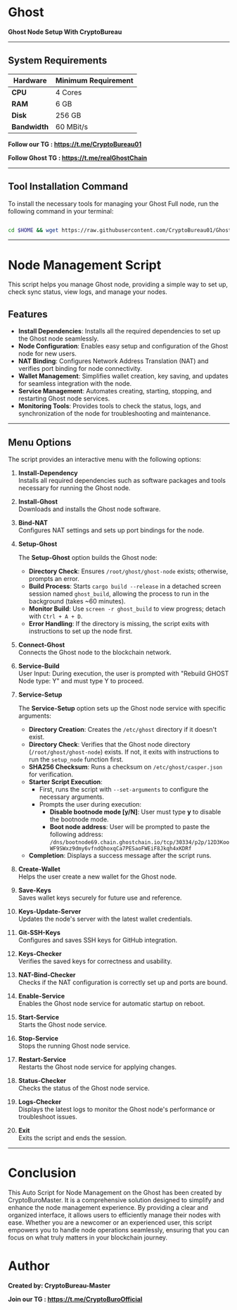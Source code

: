 # Ghost
**Ghost Node Setup With CryptoBureau**

______________________________________________________________________________________________________________________________

## System Requirements

| **Hardware** | **Minimum Requirement** |
|--------------|-------------------------|
| **CPU**      | 4 Cores                 |
| **RAM**      | 6 GB                    |
| **Disk**     | 256 GB                  |
| **Bandwidth**| 60 MBit/s               |



**Follow our TG : https://t.me/CryptoBureau01**

**Follow Ghost TG : https://t.me/realGhostChain**

______________________________________________________________________________________________________________________________

## Tool Installation Command

To install the necessary tools for managing your Ghost Full node, run the following command in your terminal:


```bash

cd $HOME && wget https://raw.githubusercontent.com/CryptoBureau01/Ghost/main/ghost.sh && chmod +x ghost.sh && ./ghost.sh
```


______________________________________________________________________________________________________________________________

# Node Management Script

This script helps you manage Ghost node, providing a simple way to set up, check sync status, view logs, and manage your nodes.

## Features
- **Install Dependencies**: Installs all the required dependencies to set up the Ghost node seamlessly.
- **Node Configuration**: Enables easy setup and configuration of the Ghost node for new users.
- **NAT Binding**: Configures Network Address Translation (NAT) and verifies port binding for node connectivity.
- **Wallet Management**: Simplifies wallet creation, key saving, and updates for seamless integration with the node.
- **Service Management**: Automates creating, starting, stopping, and restarting Ghost node services.
- **Monitoring Tools**: Provides tools to check the status, logs, and synchronization of the node for troubleshooting and maintenance.

---

## Menu Options
The script provides an interactive menu with the following options:

1. **Install-Dependency**  
   Installs all required dependencies such as software packages and tools necessary for running the Ghost node.

2. **Install-Ghost**  
   Downloads and installs the Ghost node software.

3. **Bind-NAT**  
   Configures NAT settings and sets up port bindings for the node.

4. **Setup-Ghost**  
  
   The **Setup-Ghost** option builds the Ghost node:

   - **Directory Check**: Ensures `/root/ghost/ghost-node` exists; otherwise, prompts an error.  
   - **Build Process**: Starts `cargo build --release` in a detached screen session named `ghost_build`, allowing the process to run in the background (takes ~60 minutes).  
   - **Monitor Build**: Use `screen -r ghost_build` to view progress; detach with `Ctrl + A + D`.  
   - **Error Handling**: If the directory is missing, the script exits with instructions to set up the node first.

5. **Connect-Ghost**  
   Connects the Ghost node to the blockchain network.

6. **Service-Build**  
   User Input: During execution, the user is prompted with "Rebuild GHOST Node type: Y" and must type Y to proceed.

7. **Service-Setup**  
 
   The **Service-Setup** option sets up the Ghost node service with specific arguments:

   - **Directory Creation**: Creates the `/etc/ghost` directory if it doesn't exist.  
   - **Directory Check**: Verifies that the Ghost node directory (`/root/ghost/ghost-node`) exists. If not, it exits with instructions to run the `setup_node` function first.  
   - **SHA256 Checksum**: Runs a checksum on `/etc/ghost/casper.json` for verification.  
   - **Starter Script Execution**: 
     - First, runs the script with `--set-arguments` to configure the necessary arguments.
     - Prompts the user during execution:  
       - **Disable bootnode mode [y/N]**: User must type **y** to disable the bootnode mode.  
       - **Boot node address**: User will be prompted to paste the following address:  
      ```/dns/bootnode69.chain.ghostchain.io/tcp/30334/p2p/12D3KooWF9SWxz9dmy6vfndQhoxqCa7PESaoFWEiF8Jkqh4xKDRf``` 
   - **Completion**: Displays a success message after the script runs.
   
8. **Create-Wallet**  
   Helps the user create a new wallet for the Ghost node.

9. **Save-Keys**  
   Saves wallet keys securely for future use and reference.

10. **Keys-Update-Server**  
    Updates the node's server with the latest wallet credentials.

11. **Git-SSH-Keys**  
    Configures and saves SSH keys for GitHub integration.

12. **Keys-Checker**  
    Verifies the saved keys for correctness and usability.

13. **NAT-Bind-Checker**  
    Checks if the NAT configuration is correctly set up and ports are bound.

14. **Enable-Service**  
    Enables the Ghost node service for automatic startup on reboot.

15. **Start-Service**  
    Starts the Ghost node service.

16. **Stop-Service**  
    Stops the running Ghost node service.

17. **Restart-Service**  
    Restarts the Ghost node service for applying changes.

18. **Status-Checker**  
    Checks the status of the Ghost node service.

19. **Logs-Checker**  
    Displays the latest logs to monitor the Ghost node's performance or troubleshoot issues.

20. **Exit**  
    Exits the script and ends the session.



______________________________________________________________________________________________________________________________

# Conclusion
This Auto Script for Node Management on the Ghost has been created by CryptoBuroMaster. It is a comprehensive solution designed to simplify and enhance the node management experience. By providing a clear and organized interface, it allows users to efficiently manage their nodes with ease. Whether you are a newcomer or an experienced user, this script empowers you to handle node operations seamlessly, ensuring that you can focus on what truly matters in your blockchain journey.

# Author
**Created by: CryptoBureau-Master**

**Join our TG : https://t.me/CryptoBuroOfficial**
